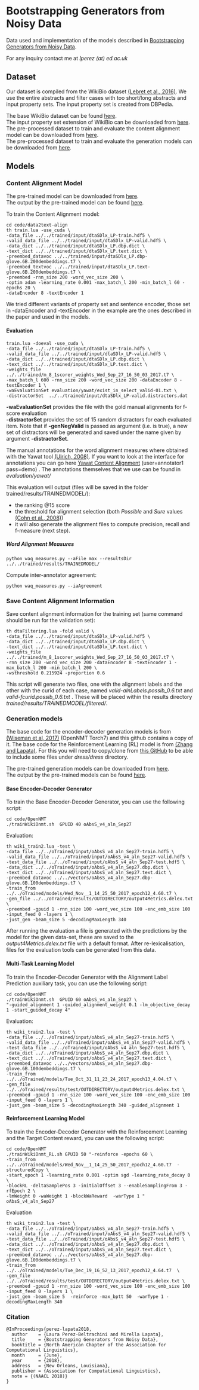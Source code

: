 # Bootstrapping Generators from Noisy Data

Data used and implementation of the models described in [Bootstrapping Generators from Noisy Data](https://arxiv.org/abs/1804.06385). 


For any inquiry contact me at *lperez (at) ed.ac.uk*

## Dataset

Our dataset is compiled from the WikiBio dataset [(Lebret et al., 2016)](https://arxiv.org/abs/1603.07771). We use the entire abstracts and filter cases with too short/long abstracts and input property sets. The input property set is created from DBPedia. 

The base WikiBio dataset can be found [here](https://github.com/DavidGrangier/wikipedia-biography-dataset).   
The input property set extension of WikiBio can be downloaded from [here](https://drive.google.com/open?id=1jUbuyXe3R8tVQKKy5qCUh08nyBQIP3Dv).   
The pre-processed dataset to train and evaluate the content alignment model can be downloaded from [here](https://drive.google.com/open?id=1K4IyxQDD7Ui8It8qvf5MV1pqZCwUZB1b).  
The pre-processed dataset to train and evaluate the generation models can be downloaded from [here](https://drive.google.com/open?id=1CRyRWgMvymMbyqc8IHQSl6oWrH55-_uZ).  

## Models

### Content Alignment Model

The pre-trained model can be downloaded from [here](https://drive.google.com/open?id=1jZcBloHi_CShyFSapYHauqVz8HT84vPT).  
The output by the pre-trained model can be found [here](https://drive.google.com/open?id=1IUDs17e50AEhKKqkVcXVUJNg7QqyQkRh).

To train the Content Alignment model:
```
cd code/data2text-align
th train.lua -use_cuda \
-data_file ../../trained/input/dtaSDlx_LP-train.hdf5 \
-valid_data_file ../../trained/input/dtaSDlx_LP-valid.hdf5 \
-data_dict ../../trained/input/dtaSDlx_LP.dbp.dict \
-text_dict ../../trained/input/dtaSDlx_LP.text.dict \
-preembed_datavoc ../../trained/input/dtaSDlx_LP.dbp-glove.6B.200dembeddings.t7 \
-preembed_textvoc ../../trained/input/dtaSDlx_LP.text-glove.6B.200dembeddings.t7 \
-preembed -rnn_size 200 -word_vec_size 200 \
-optim adam -learning_rate 0.001 -max_batch_l 200 -min_batch_l 60 -epochs 20 \
-dataEncoder 8 -textEncoder 1
```

We tried different variants of property set and sentence encoder, those set in -dataEncoder and -textEncoder in the example are the ones described in the paper and used in the models.

#### Evaluation
```
train.lua -doeval -use_cuda \
-data_file ../../trained/input/dtaSDlx_LP-train.hdf5 \
-valid_data_file ../../trained/input/dtaSDlx_LP-valid.hdf5 \
-data_dict ../../trained/input/dtaSDlx_LP.dbp.dict \
-text_dict ../../trained/input/dtaSDlx_LP.text.dict \
-weights_file ../../trained/m_8_1scorer_weights_Wed_Sep_27_16_50_03_2017.t7 \
-max_batch_l 600 -rnn_size 200 -word_vec_size 200 -dataEncoder 8 -textEncoder 1 \
-waEvaluationSet evaluation/yawat/exist_in_select_valid-01.txt \
-distractorSet  ../../trained/input/dtaSDlx_LP-valid.distractors.dat
```
**-waEvaluationSet** provides the file with the gold manual alignments for f-score evaluation  
**-distractorSet** provides the set of 15 random distractors for each evaluated item. Note that if **-genNegValid** is passed as argument (i.e. is true), a new set of distractors will be generated and saved under the name given by argument **-distractorSet**.

The manual annotations for the word alignment measures where obtained with the Yawat tool [(Ulrich, 2008)](https://pdfs.semanticscholar.org/e747/f6af80421a278c9c6aeccb8abdf26445cb7f.pdf). If you want to look at the interface for annotations you can go here [Yawat Content Alignment](http://homepages.inf.ed.ac.uk/cgi/lperez/yawat-dta/cgi/yawat.cgi) (user=annotator1 pass=demo) .
The annotations themselves that we use can be found in *evaluation/yawat/*

This evaluation will output (files will be saved in the folder trained/results/TRAINEDMODEL/):   
- the ranking @15 score 
- the threshold for alignment selection (both *Possible* and *Sure* values [(Cohn et al., 2008)](https://www.mitpressjournals.org/doi/pdf/10.1162/coli.08-003-R1-07-044))
- it will also generate the alignment files to compute precision, recall and f-measure (next step).


##### Word Alignment Measures
```
python waq_measures.py --aFile max --resultsDir ../../trained/results/TRAINEDMODEL/
```

Compute inter-annotator agreement:
```
python waq_measures.py --iaAgreement
```

### Save Content Alignment Information

Save content alignment information for the training set (same command should be run for the validation set):

```
th dtaFiltering.lua -fold valid \
-data_file ../../trained/input/dtaSDlx_LP-valid.hdf5 \
-data_dict ../../trained/input/dtaSDlx_LP.dbp.dict \
-text_dict ../../trained/input/dtaSDlx_LP.text.dict \
-weights_file ../../trained/m_8_1scorer_weights_Wed_Sep_27_16_50_03_2017.t7 \
-rnn_size 200 -word_vec_size 200 -dataEncoder 8 -textEncoder 1 -max_batch_l 200 -min_batch_l 200 \
-wsthreshold 0.215924 -proportion 0.6 
```

This script will generate two files, one with the alignment labels and the other with the curid of each case, named *valid-alnLabels.possib_0.6.txt* and *valid-fcurid.possib_0.6.txt* . These will be placed within the results directory *trained/results/TRAINEDMODEL/filtered/*.  

### Generation models

The base code for the encoder-decoder generation models is from [(Wiseman et al, 2017)](https://arxiv.org/abs/1707.08052) (OpenNMT Torch7) and this github contains a copy of it. The base code for the Reinforcement Learning (RL) model is from [(Zhang and Lapata)](http://aclweb.org/anthology/D/D17/D17-1062.pdf). For this you will need to copy/clone from [this GitHub](https://github.com/XingxingZhang/dress) to be able to include some files under *dress/dress* directory.

The pre-trained generation models can be downloaded from [here](https://drive.google.com/open?id=1z7gG97S5DpY_NX7dLB9sl5R7jMHu1Lq-).  
The output by the pre-trained models can be found [here]().

#### Base Encoder-Decoder Generator

To train the Base Encoder-Decoder Generator, you can use the following script:

```
cd code/OpenNMT
./trainWikiOnmt.sh  GPUID 40 oAbsS_v4_aln_Sep27
```

Evaluation:

```
th wiki_train2.lua -test \
-data_file ../../oTrained/input/oAbsS_v4_aln_Sep27-train.hdf5 \
-valid_data_file ../../oTrained/input/oAbsS_v4_aln_Sep27-valid.hdf5 \
-test_data_file ../../oTrained/input/oAbsS_v4_aln_Sep27-test.hdf5 \
-data_dict ../../oTrained/input/oAbsS_v4_aln_Sep27.dbp.dict \
-text_dict ../../oTrained/input/oAbsS_v4_aln_Sep27.text.dict \
-preembed_datavoc ../../vectors/oAbsS_v4_aln_Sep27.dbp-glove.6B.100dembeddings.t7 \
-train_from ../../oTrained/models/Wed_Nov__1_14_25_50_2017_epoch12_4.60.t7 \
-gen_file ../../oTrained/results/OUTDIRECTORY/output4Metrics.delex.txt \
-preembed -gpuid 1 -rnn_size 100 -word_vec_size 100 -enc_emb_size 100 -input_feed 0 -layers 1 \
-just_gen -beam_size 5 -decodingMaxLength 340
```

After running the evaluation a file is generated with the predictions by the model for the given data-set, these are saved to the *output4Metrics.delex.txt* file with a default format. After re-lexicalisation,  files for the evaluation tools can be generated from this data.


#### Multi-Task Learning Model

To train the Encoder-Decoder Generator with the Alignment Label Prediction auxiliary task, you can use the following script:

```
cd code/OpenNMT
./trainWikiOnmt.sh  GPUID 60 oAbsS_v4_aln_Sep27 \
"-guided_alignment 1 -guided_alignment_weight 0.1 -lm_objective_decay 1 -start_guided_decay 4"
```

Evaluation:

```
th wiki_train2.lua -test \
-data_file ../../oTrained/input/oAbsS_v4_aln_Sep27-train.hdf5 \
-valid_data_file ../../oTrained/input/oAbsS_v4_aln_Sep27-valid.hdf5 \
-test_data_file ../../oTrained/input/oAbsS_v4_aln_Sep27-test.hdf5 \
-data_dict ../../oTrained/input/oAbsS_v4_aln_Sep27.dbp.dict \
-text_dict ../../oTrained/input/oAbsS_v4_aln_Sep27.text.dict \
-preembed_datavoc ../../vectors/oAbsS_v4_aln_Sep27.dbp-glove.6B.100dembeddings.t7 \
-train_from ../../oTrained/models/Tue_Oct_31_11_23_24_2017_epoch13_4.04.t7 \
-gen_file ../../oTrained/results/test/OUTDIRECTORY/output4Metrics.delex.txt \
-preembed -gpuid 1 -rnn_size 100 -word_vec_size 100 -enc_emb_size 100 -input_feed 0 -layers 1 \
-just_gen -beam_size 5 -decodingMaxLength 340 -guided_alignment 1
```


#### Reinforcement Learning Model

To train the Encoder-Decoder Generator with the Reinforcement Learning and the Target Content reward, you can use the following script:

```
cd code/OpenNMT
./trainWikiOnmt_RL.sh GPUID 50 "-reinforce -epochs 60 \
-train_from ../../oTrained/models/Wed_Nov__1_14_25_50_2017_epoch12_4.60.t7  -structuredCopy \
-start_epoch 1 -learning_rate 0.001 -optim sgd -learning_rate_decay 0 \
-blockRL -deltaSamplePos 3 -initialOffset 3 --enableSamplingFrom 3 -rfEpoch 2 \
-lmWeight 0 -waWeight 1 -blockWaReward  -warType 1 " oAbsS_v4_aln_Sep27
```

Evaluation

```
th wiki_train2.lua -test \
-data_file ../../oTrained/input/oAbsS_v4_aln_Sep27-train.hdf5 \
-valid_data_file ../../oTrained/input/oAbsS_v4_aln_Sep27-valid.hdf5 \
-test_data_file ../../oTrained/input/oAbsS_v4_aln_Sep27-test.hdf5 \
-data_dict ../../oTrained/input/oAbsS_v4_aln_Sep27.dbp.dict \
-text_dict ../../oTrained/input/oAbsS_v4_aln_Sep27.text.dict \
-preembed_datavoc ../../vectors/oAbsS_v4_aln_Sep27.dbp-glove.6B.100dembeddings.t7 \
-train_from ../../oTrained/models/Tue_Dec_19_16_52_13_2017_epoch12_4.64.t7  \
-gen_file ../../oTrained/results/test/OUTDIRECTORY/output4Metrics.delex.txt \
-preembed -gpuid 1 -rnn_size 100 -word_vec_size 100 -enc_emb_size 100 -input_feed 0 -layers 1 \
-just_gen -beam_size 5  -reinforce -max_bptt 50  -warType 1 -decodingMaxLength 340 
```


### Citation

```
@InProceedings{perez-lapata2018,
  author    = {Laura Perez-Beltrachini and Mirella Lapata},
  title     = {Bootstrapping Generators from Noisy Data},
  booktitle = {North American Chapter of the Association for Computational Linguistics},
  month     = {June},
  year      = {2018},
  address   = {New Orleans, Louisiana},
  publisher = {Association for Computational Linguistics},
  note = {(NAACL 2018)}
}
```